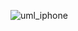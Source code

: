 ![uml_iphone](https://github.com/Jefferson-San/Iphone_dio/assets/119751664/c23c8c83-b198-499e-9b56-a88618b9e3f6)
